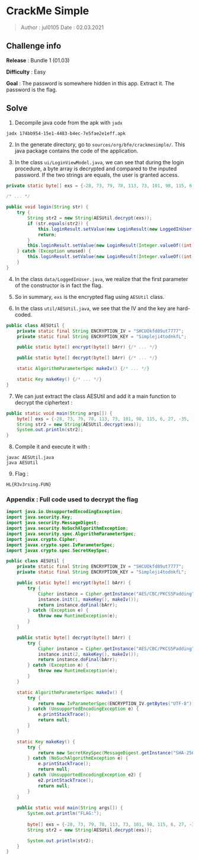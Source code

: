 # CrackMe Simple

> Author : jul0105
> Date : 02.03.2021



## Challenge info

**Release** : Bundle 1 (01.03)

**Difficulty** : Easy

**Goal** : The password is somewhere hidden in this app. Extract it. The password is the flag.



## Solve

1. Decompile java code from the apk with `jadx`

```
jadx 174bb954-15e1-4483-b4ec-7e5fae2e1eff.apk
```

2. In the generate directory, go to `sources/org/bfe/crackmesimple/`. This java package contains the code of the application.

3. In the class `ui/LoginViewModel.java`, we can see that during the login procedure, a byte array is decrypted and compared to the inputed password. If the two strings are equals, the user is granted access.
```java
private static byte[] exs = {-28, 73, 79, 78, 113, 73, 101, 98, 115, 6, 27, -35, 111, -55, -114, -11, -29, 0, -73, 91, 115, -24, -4, -94, -59, 43, -57, 112, 11, -54, -115, 2};

/* ... */

public void login(String str) {
    try {
        String str2 = new String(AESUtil.decrypt(exs));
        if (str.equals(str2)) {
            this.loginResult.setValue(new LoginResult(new LoggedInUser(str2, "Well done you did it.")));
            return;
        }
        this.loginResult.setValue(new LoginResult(Integer.valueOf((int) R.string.wrong_password)));
    } catch (Exception unused) {
        this.loginResult.setValue(new LoginResult(Integer.valueOf((int) R.string.error_logging_in)));
    }
}
```

4. In the class `data/LoggedInUser.java`, we realize that the first parameter of the constructor is in fact the flag.

5. So in summary, `exs` is the encrypted flag using `AESUtil` class.

6. In the class `util/AESUtil.java`, we see that the IV and the key are hard-coded.

```java
public class AESUtil {
    private static final String ENCRYPTION_IV = "SHCUOkfd89ut7777";
    private static final String ENCRYPTION_KEY = "Simpleji4todnkfL";

    public static byte[] encrypt(byte[] bArr) {/* ... */}

    public static byte[] decrypt(byte[] bArr) {/* ... */}

    static AlgorithmParameterSpec makeIv() {/* ... */}

    static Key makeKey() {/* ... */}
}
```

7. We can just extract the class AESUtil and add it a main function to decrypt the ciphertext :


```java
public static void main(String args[]) {        
    byte[] exs = {-28, 73, 79, 78, 113, 73, 101, 98, 115, 6, 27, -35, 111, -55, -114, -11, -29, 0, -73, 91, 115, -24, -4, -94, -59, 43, -57, 112, 11, -54, -115, 2};
    String str2 = new String(AESUtil.decrypt(exs));
    System.out.println(str2);
}
```


8. Compile it and execute it with :

```
javac AESUtil.java
java AESUtil
```


9. Flag :
```
HL{R3v3rsing.FUN}
```







### Appendix : Full code used to decrypt the flag

```java
import java.io.UnsupportedEncodingException;
import java.security.Key;
import java.security.MessageDigest;
import java.security.NoSuchAlgorithmException;
import java.security.spec.AlgorithmParameterSpec;
import javax.crypto.Cipher;
import javax.crypto.spec.IvParameterSpec;
import javax.crypto.spec.SecretKeySpec;

public class AESUtil {
    private static final String ENCRYPTION_IV = "SHCUOkfd89ut7777";
    private static final String ENCRYPTION_KEY = "Simpleji4todnkfL";

    public static byte[] encrypt(byte[] bArr) {
        try {
            Cipher instance = Cipher.getInstance("AES/CBC/PKCS5Padding");
            instance.init(1, makeKey(), makeIv());
            return instance.doFinal(bArr);
        } catch (Exception e) {
            throw new RuntimeException(e);
        }
    }

    public static byte[] decrypt(byte[] bArr) {
        try {
            Cipher instance = Cipher.getInstance("AES/CBC/PKCS5Padding");
            instance.init(2, makeKey(), makeIv());
            return instance.doFinal(bArr);
        } catch (Exception e) {
            throw new RuntimeException(e);
        }
    }

    static AlgorithmParameterSpec makeIv() {
        try {
            return new IvParameterSpec(ENCRYPTION_IV.getBytes("UTF-8"));
        } catch (UnsupportedEncodingException e) {
            e.printStackTrace();
            return null;
        }
    }

    static Key makeKey() {
        try {
            return new SecretKeySpec(MessageDigest.getInstance("SHA-256").digest(ENCRYPTION_KEY.getBytes("UTF-8")), "AES");
        } catch (NoSuchAlgorithmException e) {
            e.printStackTrace();
            return null;
        } catch (UnsupportedEncodingException e2) {
            e2.printStackTrace();
            return null;
        }
    }
    
    public static void main(String args[]) {
        System.out.println("FLAG:");
        
        byte[] exs = {-28, 73, 79, 78, 113, 73, 101, 98, 115, 6, 27, -35, 111, -55, -114, -11, -29, 0, -73, 91, 115, -24, -4, -94, -59, 43, -57, 112, 11, -54, -115, 2};
        String str2 = new String(AESUtil.decrypt(exs));

        System.out.println(str2);
    }
}
```


